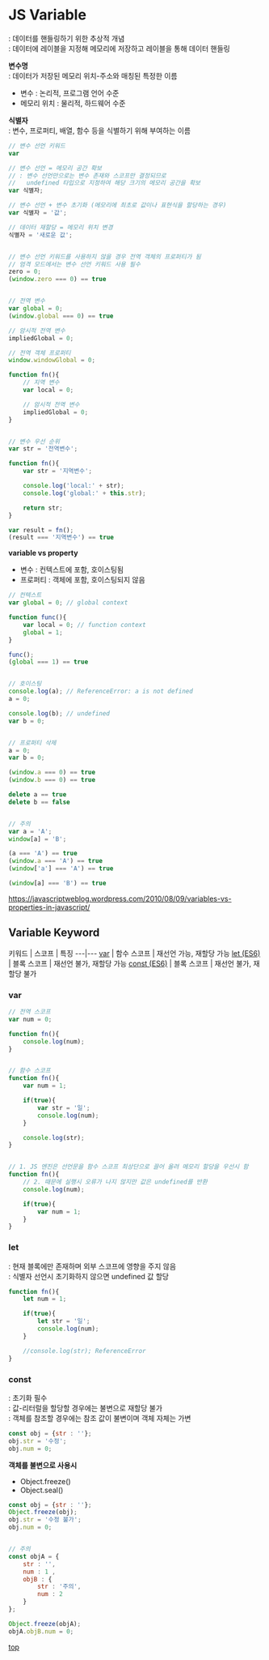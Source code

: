 # JS Variable  
: 데이터를 핸들링하기 위한 추상적 개념   
: 데이터에 레이블을 지정해 메모리에 저장하고 레이블을 통해 데이터 핸들링   


**변수명**   
: 데이터가 저장된 메모리 위치-주소와 매칭된 특정한 이름  

- 변수 : 논리적, 프로그램 언어 수준
- 메모리 위치 : 물리적, 하드웨어 수준   


**식별자**      
: 변수, 프로퍼티, 배열, 함수 등을 식별하기 위해 부여하는 이름   


```js
// 변수 선언 키워드
var

// 변수 선언 = 메모리 공간 확보
// : 변수 선언만으로는 변수 존재와 스코프만 결정되므로
//   undefined 타입으로 지정하여 해당 크기의 메모리 공간을 확보
var 식별자;

// 변수 선언 + 변수 초기화 (메모리에 최초로 값이나 표현식을 할당하는 경우)
var 식별자 = '값';

// 데이터 재할당 = 메모리 위치 변경  
식별자 = '새로운 값';


// 변수 선언 키워드를 사용하지 않을 경우 전역 객체의 프로퍼티가 됨
// 엄격 모드에서는 변수 선언 키워드 사용 필수
zero = 0;
(window.zero === 0) == true


// 전역 변수
var global = 0;
(window.global === 0) == true

// 암시적 전역 변수
impliedGlobal = 0;

// 전역 객체 프로퍼티  
window.windowGlobal = 0;

function fn(){
    // 지역 변수
    var local = 0;

    // 암시적 전역 변수
    impliedGlobal = 0;
}


// 변수 우선 순위
var str = '전역변수';

function fn(){
    var str = '지역변수';

    console.log('local:' + str);
    console.log('global:' + this.str);

    return str;
}

var result = fn();
(result === '지역변수') == true  
```


**variable vs property**   
- 변수 : 컨텍스트에 포함, 호이스팅됨  
- 프로퍼티 : 객체에 포함, 호이스팅되지 않음  

```js
// 컨텍스트
var global = 0; // global context

function func(){
    var local = 0; // function context
    global = 1;
}

func();
(global === 1) == true


// 호이스팅
console.log(a); // ReferenceError: a is not defined
a = 0;

console.log(b); // undefined
var b = 0;


// 프로퍼티 삭제
a = 0;
var b = 0;

(window.a === 0) == true
(window.b === 0) == true

delete a == true
delete b == false


// 주의
var a = 'A';
window[a] = 'B';

(a === 'A') == true
(window.a === 'A') == true
(window['a'] === 'A') == true

(window[a] === 'B') == true
```


https://javascriptweblog.wordpress.com/2010/08/09/variables-vs-properties-in-javascript/



## Variable Keyword

키워드 | 스코프 | 특징
---|---
[var](#var)           | 함수 스코프 | 재선언 가능, 재할당 가능
[let (ES6)](#let)     | 블록 스코프 | 재선언 불가, 재할당 가능
[const (ES6)](#const) | 블록 스코프 | 재선언 불가, 재할당 불가  



### var

```js
// 전역 스코프
var num = 0;

function fn(){
    console.log(num);
}


// 함수 스코프
function fn(){
    var num = 1;

    if(true){
        var str = '일';
        console.log(num);
    }

    console.log(str);
}


// 1. JS 엔진은 선언문을 함수 스코프 최상단으로 끌어 올려 메모리 할당을 우선시 함  
function fn(){
    // 2. 때문에 실행시 오류가 나지 않지만 값은 undefined를 반환  
    console.log(num);

    if(true){
        var num = 1;
    }
}
```



### let
: 현재 블록에만 존재하며 외부 스코프에 영향을 주지 않음    
: 식별자 선언시 초기화하지 않으면 undefined 값 할당

```js
function fn(){
    let num = 1;

    if(true){
        let str = '일';
        console.log(num);
    }

    //console.log(str); ReferenceError
}
```



### const
: 초기화 필수   
: 값-리터럴을 할당할 경우에는 불변으로 재할당 불가      
: 객체를 참조할 경우에는 참조 값이 불변이며 객체 자체는 가변    

```js
const obj = {str : ''};
obj.str = '수정';
obj.num = 0;
```


**객체를 불변으로 사용시**  
- Object.freeze()
- Object.seal()

```js
const obj = {str : ''};
Object.freeze(obj);
obj.str = '수정 불가';
obj.num = 0;


// 주의
const objA = {
    str : '',
    num : 1 ,
    objB : {
        str : '주의',
        num : 2
    }
};

Object.freeze(objA);
objA.objB.num = 0;
```



[top](#)
